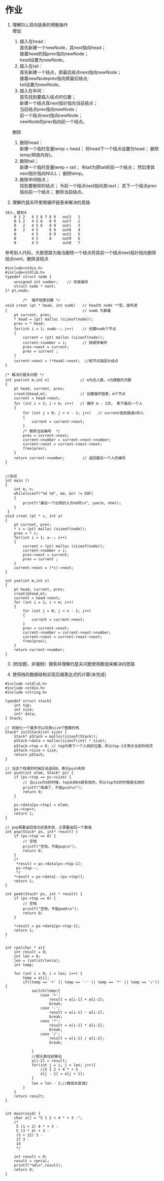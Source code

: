 # 作业

1. 理解DLL双向链表的增删操作<br>
    增加
    1. 插入在head：<br>
        首先新建一个newNode，其next指向head；<br>
        接着head的指prev指向newNode；<br>
        head设置为newNode。<br>
    1. 插入在tail：<br>
        首先新建一个结点，原最后结点next指向newNode；<br>
        接着newNodeprev指向原最后结点;<br>
        tail设置为newNode。<br>
    1. 插入在中间：<br>
        首先找到要插入结点的位置；<br>
        新建一个结点其next指针指向当前结点；<br>
        当前结点prev指向newNode；<br>
        前一个结点next指向newNode；<br>
        newNode的prev指向前一个结点。<br>

    删除
    1. 删除head：<br>
        新建一个临时变量temp = head；
        将head下一个结点设置为head；
        删除temp(释放内存)。
    1. 删除tail；<br>
        新建一个临时变量temp = tail；
        令tail为原tail的前一个结点；
        然后使其next指针指向NULL；
        删除temp。
    1. 删除中间结点；<br>
        找到要删除的结点；
        令前一个结点next指向其next；
        其下一个结点prev指向前一个结点；
        删除当前结点。

2. 理解约瑟夫环使用循环链表来解决的思路
```
10人，数到4
    0 1 2   4 5 6 7 8 9   out3   1
    0 1 2   4 5 6   8 9   out7   2
    0   2   4 5 6   8 9   out1   3
    0   2   4 5     8 9   out6   4
    0       4 5     8 9   out2   5
    0       4 5     8     out9   6
    0       4 5           out8   7
```
参考别人代码，大致思路为每当删除一个结点将其前一个结点next指针指向删除结点next，删除该结点


```
#include<stdio.h>
#include<stdlib.h>
typedef struct node {
	unsigned int number;    // 存放编号
	struct node * next;
}* pt,node;

		/*  循环链表创建 */
void creat (pt * head, int numb)   // head为 node **型，值传递
{								   // numb 为数量
	pt current, prev;
	* head = (pt) malloc (sizeof(node));
	prev = * head;
	for(int i = 1; numb--; i++)    // 创建numb个节点
	{
		current = (pt) malloc (sizeof(node));
		current->number = i;       // 按顺序编号
		prev->next = current;
		prev = current ;
	}
	current->next = (*head)->next;  //尾节点指回头结点
}

/* 解决约瑟夫问题 */
int yue(int m,int n)              // m为总人数，n为报数的次数
{
	pt head, current, prev; 
	creat(&head,m);               // 创建循环链表，m个节点
	current = head->next;
	for (int i = 1; i < m; i++)   // 循环 m - 1次， 剩下最后一个人
	{
		for (int j = 0; j < n - 1; j++)   // current指到报道n的人
		{
			current = current->next;
		}
		/* 删除当前编号  */
		prev = current->next;             
		current->number = current->next->number;
		current->next = current->next->next;
		free(prev);
	}
	return current->number;        // 返回最后一个人的编号
}


//测试
int main ()
{
	int m, n;
	while(scanf("%d %d", &m, &n) != EOF)
	{
		printf("最后一个出局的人为%d号\n", yue(m, n%m));
	}
 } 
void creat (pt * c, int a)
{
	pt current, prev;
	* c = (pt) malloc (sizeof(node));
	prev = * c;
	for(int i = 1; a--; i++)
	{
		current = (pt) malloc (sizeof(node));
		current->number = i;
		prev->next = current;
		prev = current ;
	}
	current->next = (*c)->next;
}

int yue(int m,int n)
{
	pt head, current, prev; 
	creat(&head,m);
	current = head->next;
	for (int i = 1; i < m; i++)
	{
		for (int j = 0; j < n - 1; j++)
		{
			current = current->next;
		}
		prev = current->next;
		current->number = current->next->number;
		current->next = current->next->next;
		free(prev);
	}
	return current->number;
}

```

3. (附加题，非强制）搜索并理解约瑟夫问题使用数组来解决的思路


4. 使用栈的数据结构实现后缀表达式的计算(未完成)

```
#include <stdlib.h>
#include <stdio.h>
#include <string.h>

typedef struct stack{
    int top;
    int size;
    int* data;
} Stack;

// 初始化一个最多可以存放size个整数的栈
Stack* initStack(int size) {
    Stack* pStack = malloc(sizeof(Stack));
    pStack->data = malloc(sizeof(int) * size);
    pStack->top = 0; // top代表下一个入栈的位置，所以top-1才表示当前的栈顶
    pStack->size = size;
    return pStack;
}

// 当这个栈满的时候应该返回0，表示push失败
int push(int elem, Stack* ps) {
    if (ps->top == ps->size) {
        // 当size为5的时候，top从0到4是有效的，所以top为5的时候是无效的
        printf("栈满了，不能push\n");
        return 0;
    }
    
    ps->data[ps->top] = elem;
    ps->top++;
    return 1;
}

// pop需要返回成功还是失败，又需要返回一个数值
int pop(Stack* ps, int* result) {
    if (ps->top == 0) {
        // 空栈
        printf("空栈，不能pop\n");
        return 0;
    }
    /*
     *result = ps->data[ps->top-1];
     ps->top--;
     */
    *result = ps->data[--(ps->top)];
    return 1;
}

int peek(Stack* ps, int * result) {
    if (ps->top == 0) {
        // 空栈
        printf("空栈，不能peek\n");
        return 0;
    }
    
    *result = ps->data[ps->top-1];
    return 1;
}


int rpn(char * a){
    int result = 0;
    int len = 0;
    len = (int)strlen(a);
    int temp;
            
    for (int i = 0; i < len; i++) {
        temp = a[i];
        if((temp == '+' || temp == '-' || temp == '*' || temp == '/')){
            switch(temp){
                case '+':
                    result = a[i-1] + a[i-2];
                    break;
                case '-':
                    result = a[i-1] - a[i-2];
                    break;
                case '*':
                    result = a[i-1] * a[i-2];
                    break;
                case '/':
                    result = a[i-1] / a[i-2];
                    break;
                    
            }
            //把元素往前移动
            a[i-2] = result;
            for(int j = i; j < len; j++){
                //5 1 2 + 4 * + 3
                a[j - 1] = a[j + 1];
            }
            len = len - 2;//数组长度减2
        }
    }
    return result;
}


int main(void) {
    char a[] = "5 1 2 + 4 * + 3 -";
    /*
     5 (1 + 2) 4 * + 3 -
     5 (3 * 4) + 3 -
     (5 + 12) 3 -
     17 3 -
     14
     */
    
    int result = 0;
    result = rpn(a);
    printf("%d\n",result);
    return 0;
}

```





